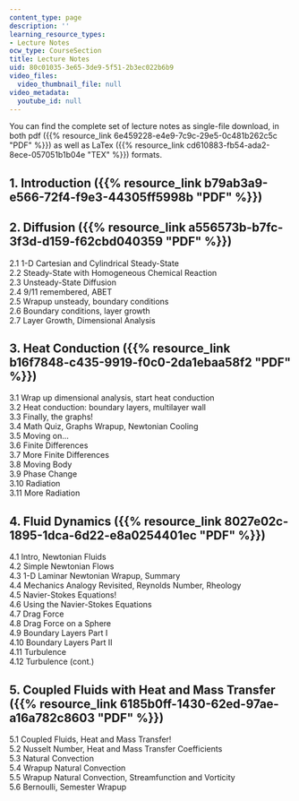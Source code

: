 ```yaml
---
content_type: page
description: ''
learning_resource_types:
- Lecture Notes
ocw_type: CourseSection
title: Lecture Notes
uid: 80c01035-3e65-3de9-5f51-2b3ec022b6b9
video_files:
  video_thumbnail_file: null
video_metadata:
  youtube_id: null
---
```


You can find the complete set of lecture notes as single-file download, in both pdf ({{% resource_link 6e459228-e4e9-7c9c-29e5-0c481b262c5c "PDF" %}}) as well as LaTex ({{% resource_link cd610883-fb54-ada2-8ece-057051b1b04e "TEX" %}}) formats.

1\. Introduction ({{% resource_link b79ab3a9-e566-72f4-f9e3-44305ff5998b "PDF" %}})
---------------------------------------------------------

2\. Diffusion ({{% resource_link a556573b-b7fc-3f3d-d159-f62cbd040359 "PDF" %}})
------------------------------------------------------

2.1 1-D Cartesian and Cylindrical Steady-State  
2.2 Steady-State with Homogeneous Chemical Reaction  
2.3 Unsteady-State Diffusion  
2.4 9/11 remembered, ABET  
2.5 Wrapup unsteady, boundary conditions  
2.6 Boundary conditions, layer growth  
2.7 Layer Growth, Dimensional Analysis

3\. Heat Conduction ({{% resource_link b16f7848-c435-9919-f0c0-2da1ebaa58f2 "PDF" %}})
------------------------------------------------------------

3.1 Wrap up dimensional analysis, start heat conduction  
3.2 Heat conduction: boundary layers, multilayer wall  
3.3 Finally, the graphs!  
3.4 Math Quiz, Graphs Wrapup, Newtonian Cooling  
3.5 Moving on...  
3.6 Finite Differences  
3.7 More Finite Differences  
3.8 Moving Body  
3.9 Phase Change  
3.10 Radiation  
3.11 More Radiation

4\. Fluid Dynamics ({{% resource_link 8027e02c-1895-1dca-6d22-e8a0254401ec "PDF" %}})
-----------------------------------------------------------

4.1 Intro, Newtonian Fluids  
4.2 Simple Newtonian Flows  
4.3 1-D Laminar Newtonian Wrapup, Summary  
4.4 Mechanics Analogy Revisited, Reynolds Number, Rheology  
4.5 Navier-Stokes Equations!  
4.6 Using the Navier-Stokes Equations  
4.7 Drag Force  
4.8 Drag Force on a Sphere  
4.9 Boundary Layers Part I  
4.10 Boundary Layers Part II  
4.11 Turbulence  
4.12 Turbulence (cont.)

5\. Coupled Fluids with Heat and Mass Transfer ({{% resource_link 6185b0ff-1430-62ed-97ae-a16a782c8603 "PDF" %}})
---------------------------------------------------------------------------------------

5.1 Coupled Fluids, Heat and Mass Transfer!  
5.2 Nusselt Number, Heat and Mass Transfer Coefficients  
5.3 Natural Convection  
5.4 Wrapup Natural Convection  
5.5 Wrapup Natural Convection, Streamfunction and Vorticity  
5.6 Bernoulli, Semester Wrapup